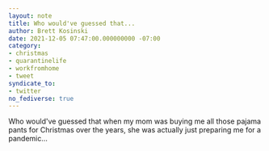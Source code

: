 ```yaml
---
layout: note
title: Who would've guessed that...
author: Brett Kosinski
date: 2021-12-05 07:47:00.000000000 -07:00
category:
- christmas
- quarantinelife
- workfromhome
- tweet
syndicate_to:
- twitter
no_fediverse: true
---
```

Who would've guessed that when my mom was buying me all those pajama pants for Christmas over the years, she was actually just preparing me for a pandemic...